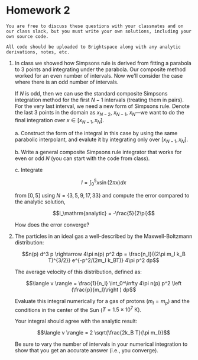 # Homework 2

```{note}
You are free to discuss these questions with your classmates and on
our class slack, but you must write your own solutions, including your
own source code.

All code should be uploaded to Brightspace along with any analytic
derivations, notes, etc.
```


1. In class we showed how Simpsons rule is derived from fitting a
   parabola to 3 points and integrating under the parabola.  Our
   composite method worked for an even number of intervals.  Now we'll
   consider the case where there is an odd number of intervals.

   If $N$ is odd, then we can use the standard composite Simpsons
   integration method for the first $N-1$ intervals (treating them in
   pairs).  For the very last interval, we need a new form of Simpsons
   rule.  Denote the last 3 points in the domain as $x_{N-2}$,
   $x_{N-1}$, $x_N$&mdash;we want to do the final integration over $x
   \in [x_{N-1}, x_N]$.

   a. Construct the form of the integral in this case by using the
      same parabolic interpolant, and evalute it by integrating only
      over $[x_{N-1}, x_N]$.

   b. Write a general composite Simpsons rule integrator that works for
      even or odd $N$ (you can start with the code from class).

   c. Integrate
        
      $$I = \int_0^5 x \sin(2\pi x) dx$$

      from $[0, 5]$ using $N = \{3, 5, 9, 17, 33\}$ and compute the error compared
      to the analytic solution,

      $$I_\mathrm{analytic} = -\frac{5}{2\pi}$$

      How does the error converge?

2. The particles in an ideal gas a well-described by the Maxwell-Boltzmann distribution:

   $$n(p) d^3 p \rightarrow 4\pi n(p) p^2 dp = \frac{n_I}{(2\pi m_I k_B T)^{3/2}} e^{-p^2/(2m_I k_BT)} 4\pi p^2 dp$$

   The average velocity of this distribution, defined as:

   $$\langle v \rangle = \frac{1}{n_I} \int_0^\infty 4\pi n(p) p^2 \left (\frac{p}{m_I}\right ) dp$$

   Evaluate this integral numerically for a gas of protons ($m_I = m_p)$ and the conditions
   in the center of the Sun ($T = 1.5\times 10^7~\mathrm{K}$).

   Your integral should agree with the analytic result:

   $$\langle v \rangle = 2 \sqrt{\frac{2k_B T}{\pi m_I}}$$

   Be sure to vary the number of intervals in your numerical
   integration to show that you get an accurate answer (i.e., you
   converge).
